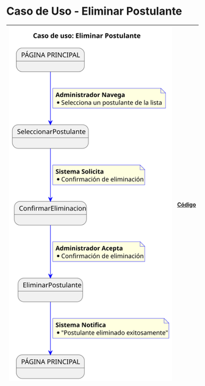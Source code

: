 # Caso de Uso - Eliminar Postulante

|![Diagrama de Clases](/documentos/imagenes/casos_de_uso/administrador/eliminar_postulante.svg)|[Código](/casos_de_uso/casos_de_uso/administrador/eliminar_postualnte/eliminar_postulante.puml)|
|---|---|